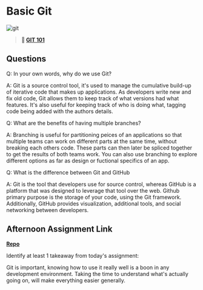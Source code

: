 # Basic Git

![git](https://git-scm.com/images/branching-illustration@2x.png)

> **📖 [GIT 101](https://codeworksacademy.com/fs-student-guide/resources/wk1/01-GIT/)**

## Questions
Q: In your own words, why do we use Git?

A: Git is a source control tool, it's used to manage the cumulative build-up of iterative code that makes up applications. As developers write new and fix old code, Git allows them to keep track of what versions had what features. It's also useful for keeping track of who is doing what, tagging code being added with the authors details.

Q: What are the benefits of having multiple branches?

A: Branching is useful for partitioning peices of an applications so that multiple teams can work on different parts at the same time, without breaking each others code. These parts can then later be spliced together to get the results of both teams work. You can also use branching to explore different options as far as design or fuctional specifics of an app. 

Q: What is the difference between Git and GitHub

A: Git is the tool that developers use for source control, whereas GitHub is a platform that was designed to leverage that tool over the web. Github primary purpose is the storage of your code, using the Git framework. Additionally, GitHub provides visualization, additional tools, and social networking between developers.



 
## Afternoon Assignment Link

**[Repo](https://github.com/JakeCarp/<ASSIGNMENT_REPO>)**

Identify at least 1 takeaway from today's assignment:

Git is important, knowing how to use it really well is a boon in any development environment. Taking the time to understand what's actually going on, will make everything easier generally. 